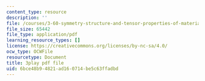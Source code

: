 ```yaml
---
content_type: resource
description: ''
file: /courses/3-60-symmetry-structure-and-tensor-properties-of-materials-fall-2005/6bce48b94821ad160714be5c63ffadbd_w1qapsDFz2g.pdf
file_size: 65442
file_type: application/pdf
learning_resource_types: []
license: https://creativecommons.org/licenses/by-nc-sa/4.0/
ocw_type: OCWFile
resourcetype: Document
title: 3play pdf file
uid: 6bce48b9-4821-ad16-0714-be5c63ffadbd
---
```

